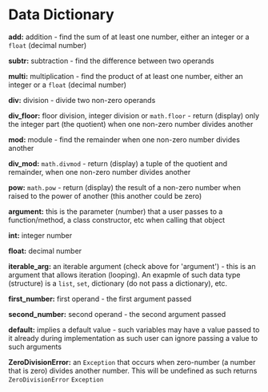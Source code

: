 # Data Dictionary

**add:** addition - find the sum of at least one number, either an integer or a `float` (decimal number)

**subtr:** subtraction - find the difference between two operands

**multi:** multiplication - find the product of at least one number, either an integer or a `float` (decimal number)

**div:** division - divide two non-zero operands

**div_floor:** floor division, integer division or `math.floor` - return (display) only the integer part (the quotient) when one non-zero number divides another

**mod:** module - find the remainder when one non-zero number divides another

**div_mod:** `math.divmod` - return (display) a tuple of the quotient and remainder, when one non-zero number divides another

**pow:** `math.pow` - return (display) the result of a non-zero number when raised to the power of another (this another could be zero)

**argument:** this is the parameter (number) that a user passes to a function/method, a class constructor, etc when calling that object

**int:** integer number

**float:** decimal number

**iterable_arg:** an iterable argument (check above for 'argument') - this is an argument that allows iteration (looping). An exapmle of such data type (structure) is a `list`, `set`, dictionary (do not pass a dictionary), etc.

**first_number:** first operand - the first argument passed

**second_number:** second operand - the second argument passed

**default:** implies a default value - such variables may have a value passed to it already during implementation as such user can ignore passing a value to such arguments

**ZeroDivisionError:** an `Exception` that occurs when zero-number (a number that is zero) divides another number. This will be undefined as such returns `ZeroDivisionError` `Exception`
